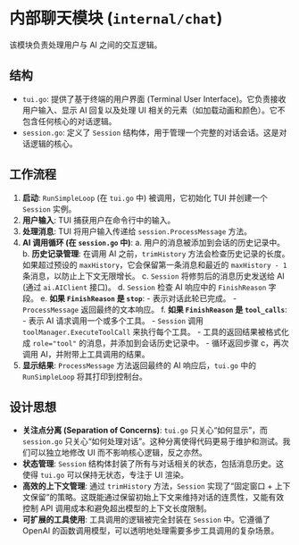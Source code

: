 # 内部聊天模块 (`internal/chat`)

该模块负责处理用户与 AI 之间的交互逻辑。

## 结构

- `tui.go`: 提供了基于终端的用户界面 (Terminal User Interface)。它负责接收用户输入、显示 AI 回复以及处理 UI 相关的元素（如加载动画和颜色）。它不包含任何核心的对话逻辑。
- `session.go`: 定义了 `Session` 结构体，用于管理一个完整的对话会话。这是对话逻辑的核心。

## 工作流程

1.  **启动**: `RunSimpleLoop` (在 `tui.go` 中) 被调用，它初始化 TUI 并创建一个 `Session` 实例。
2.  **用户输入**: TUI 捕获用户在命令行中的输入。
3.  **处理消息**: TUI 将用户输入传递给 `session.ProcessMessage` 方法。
4.  **AI 调用循环 (在 `session.go` 中)**:
    a.  用户的消息被添加到会话的历史记录中。
    b.  **历史记录管理**: 在调用 AI 之前，`trimHistory` 方法会检查历史记录的长度。如果超过预设的 `maxHistory`，它会保留第一条消息和最近的 `maxHistory - 1` 条消息，以防止上下文无限增长。
    c.  `Session` 将修剪后的消息历史发送给 AI (通过 `ai.AIClient` 接口)。
    d.  `Session` 检查 AI 响应中的 `FinishReason` 字段。
    e.  **如果 `FinishReason` 是 `stop`**:
        -   表示对话此轮已完成。
        -   `ProcessMessage` 返回最终的文本响应。
    f.  **如果 `FinishReason` 是 `tool_calls`**:
        -   表示 AI 请求调用一个或多个工具。
        -   `Session` 调用 `toolManager.ExecuteToolCall` 来执行每个工具。
        -   工具的返回结果被格式化成 `role="tool"` 的消息，并添加到会话历史记录中。
        -   循环返回步骤 c，再次调用 AI，并附带上工具调用的结果。
5.  **显示结果**: `ProcessMessage` 方法返回最终的 AI 响应后，`tui.go` 中的 `RunSimpleLoop` 将其打印到控制台。

## 设计思想

- **关注点分离 (Separation of Concerns)**: `tui.go` 只关心“如何显示”，而 `session.go` 只关心“如何处理对话”。这种分离使得代码更易于维护和测试。我们可以独立地修改 UI 而不影响核心逻辑，反之亦然。
- **状态管理**: `Session` 结构体封装了所有与对话相关的状态，包括消息历史。这使得 `tui.go` 可以保持无状态，专注于 UI 渲染。
- **高效的上下文管理**: 通过 `trimHistory` 方法，`Session` 实现了“固定窗口 + 上下文保留”的策略。这既能通过保留初始上下文来维持对话的连贯性，又能有效控制 API 调用成本和避免超出模型的上下文长度限制。
- **可扩展的工具使用**: 工具调用的逻辑被完全封装在 `Session` 中。它遵循了 OpenAI 的函数调用模型，可以透明地处理需要多步工具调用的复杂场景。
